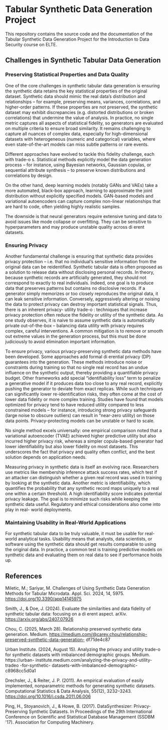 # Tabular Synthetic Data Generation Project

This repository contains the source code and the documentation of the Tabular Synthetic Data Generation Project for the Introduction to Data Security course on ELTE.


## Challenges in Synthetic Tabular Data Generation

### Preserving Statistical Properties and Data Quality
One of the core challenges in synthetic tabular data generation is ensuring the synthetic
data retains the key statistical properties of the original dataset. Synthetic data should
mimic the real data’s distribution and relationships – for example, preserving means,
variances, correlations, and higher-order patterns. If these properties are not preserved,
the synthetic dataset may exhibit discrepancies (e.g. distorted distributions or broken
correlations) that undermine the value of analysis. In practice, no single metric
captures all aspects of statistical fidelity, so generators are evaluated on multiple
criteria to ensure broad similarity. It remains challenging to capture all nuances of
complex data, especially for high-dimensional datasets with heterogeneous (numeric
and categorical) variables, where even state-of-the-art models can miss subtle patterns
or rare events.

Different approaches have evolved to tackle this fidelity challenge, each with trade-o s.
Statistical methods explicitly model the data generation process – for instance, using
Bayesian networks, Gaussian copulas, or sequential attribute synthesis – to preserve
known distributions and correlations by design.

On the other hand, deep learning models (notably GANs and VAEs) take a more
automated, black-box approach, learning to approximate the joint distribution without
explicitly specified models. GAN-based models and variational autoencoders can
capture complex non-linear relationships that are hard to code, often yielding highly
realistic samples.

The downside is that neural generators require extensive tuning and data to avoid issues
like mode collapse or overfitting. They can be sensitive to hyperparameters and may
produce unstable quality across di erent datasets.

### Ensuring Privacy
Another fundamental challenge is ensuring that synthetic data provides privacy
protection – i.e. that no individual’s sensitive information from the original data can be
reidentified. Synthetic tabular data is often proposed as a solution to release data
without disclosing personal records. In theory, because synthetic records are artificially
generated, they should not correspond to exactly to real individuals. Indeed, one goal is
to produce data that preserves patterns but contains no disclosive records.
If a generator simply memorizes or too closely reproduces the original data, it can leak
sensitive information. Conversely, aggressively altering or noising the data to protect
privacy can destroy important statistical signals. Thus, there is an inherent privacy-
utility trade-o : techniques that increase privacy protection often reduce the fidelity or
utility of the synthetic data. As one study observes, it is naive to assume synthetic data
is automatically private out-of-the-box – balancing data utility with privacy requires
complex, careful interventions. A common mitigation is to remove or smooth out
extreme values in the generation process, but this must be done judiciously to avoid
elimination important information.

To ensure privacy, various privacy-preserving synthetic data methods have been
developed. Some approaches add formal di erential privacy (DP) guarantees into the
generation. These methods introduce noise or constraints during training so that no
single real record has an undue influence on the synthetic output, thereby providing a
quantifiable privacy budget. Other frameworks add special “identifiability loss” term to
penalize a generative model if it produces data too close to any real record, explicitly
pushing the generator to deviate from exact replicas. While such techniques can
significantly lower re-identification risks, they often come at the cost of lower data
fidelity or more complex training. Studies have found that models optimized for privacy
tend to have reduced utility compared to less constrained models – for instance,
introducing strong privacy safeguards (large noise to obscure outliers) can result in
“near-zero utility) on those data points. Privacy-protecting models can be unstable or
hard to scale.

No single method excels universally: one empirical comparison noted that a variational
autoencoder (TVAE) achieved higher predictive utility but also incurred higher privacy
risk, whereas a simpler copula-based generator had lower identifiability but also lower
fidelity on most datasets. This underscores the fact that privacy and quality often
conflict, and the best solution depends on application needs.

Measuring privacy in synthetic data is itself an evolving race. Researchers use metrics
like membership inference attack success rates, which test if an attacker can
distinguish whether a given real record was used in training by looking at the synthetic
data. Another metric is identifiability, which quantifies the probability that any synthetic
record maps uniquely to a real one within a certain threshold. A high identifiability score
indicates potential privacy leakage. The goal is to minimize such risks while keeping the
synthetic data useful. Regulatory and ethical considerations also come into play in real-
world deployments.

### Maintaining Usability in Real-World Applications
For synthetic tabular data to be truly valuable, it must be usable for real-world analytical
tasks. Usability means that analysts, data scientists, or software using the synthetic
data should get results comparable to using the original data. In practice, a common
test is training predictive models on synthetic data and evaluating them on real data to
see if performance holds up.


## References

Miletic, M.; Sariyar, M. Challenges of Using Synthetic Data Generation Methods for
Tabular Microdata. Appl. Sci. 2024, 14, 5975. https://doi.org/10.3390/app14145975

Smith, J., & Doe, J. (2024). Evaluate the similarities and data fidelity of synthetic tabular
data: focusing on a di erent aspect. arXiv. https://arxiv.org/abs/2407.07926

Chou, C. (2025, March 28). Relationship preserved synthetic data generation. Medium.
https://medium.com/@carey.chou/relationship-preserved-synthetic-data-generation-
df71de4c87

Urban Institute. (2024, August 15). Analyzing the privacy and utility trade-o for
synthetic datasets with imbalanced demographic groups. Medium. https://urban-
institute.medium.com/analyzing-the-privacy-and-utility-tradeo -for-synthetic-
datasets-with-imbalanced-demographic-c8968cc5d0a1

Drechsler, J., & Reiter, J. P. (2011). An empirical evaluation of easily implemented,
nonparametric methods for generating synthetic datasets. Computational Statistics &
Data Analysis, 55(12), 3232–3243. https://doi.org/10.1016/j.csda.2011.06.006

Ping, H., Stoyanovich, J., & Howe, B. (2017). DataSynthesizer: Privacy-Preserving
Synthetic Datasets. In Proceedings of the 29th International Conference on Scientific
and Statistical Database Management (SSDBM '17). Association for Computing
Machinery.
